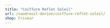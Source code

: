 ```yaml
---
title: "Coiffure Reflet Soleil"
url: /vaudreuil-dorion/coiffure-reflet-soleil/
shop: Friseur
---
```

